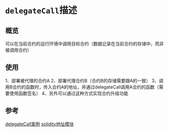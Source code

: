 # `delegateCall`描述

## 概览
可以在当前合约的运行环境中调用目标合约（数据记录在当前合约的存储中，而非被调用合约）

## 使用
1、部署被代理的合约A
2、部署代理合约B（合约B的存储需要跟A的一致）
3、调用B合约的函数时，传入合约A的地址，并通过delegateCall调用A合约的函数（需要使用函数签名）
4、另外可以通过这种方式实现合约升级功能

## 参考
[delegateCall案例](https://solidity-by-example.org/delegatecall/)
[solidity地址模块](https://docs.soliditylang.org/en/v0.8.9/types.html#address)
